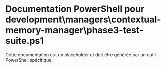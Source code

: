 # Documentation PowerShell pour development\managers\contextual-memory-manager\phase3-test-suite.ps1

Cette documentation est un placeholder et doit être générée par un outil PowerShell spécifique.
